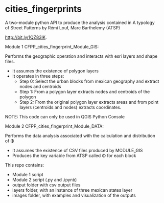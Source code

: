 # cities_fingerprints

A two-module python API to produce the analysis contained in A typology of Street Patterns by Rémi Louf, Marc Barthelemy (ATSP)

http://bit.ly/1QZ83IK.

Module 1 CFPP_cities_fingerprint_Module_GIS:

Performs the geographic operation and interacts with esri layers and shape files.

- It assumes the existence of polygon layers  
- It operates in three steps:
	- Step 0: Select the urban blocks from mexican geography and extract nodes and centroids
	- Step 1: From a polygon layer extracts nodes and centroids of the polygon
	- Step 2: From the original polygon layer extracts areas and from point layers
			        (centroids and nodes) extracts coordinates.

NOTE: This code can only be used in QGIS Python Console

Module 2 CFPP_cities_fingerprint_Module_DATA:

Performs the data analysis associated with the calculation and distribution of Φ

- It assumes the existence of CSV files produced by MODULE_GIS
- Produces the key variable from ATSP called Φ for each block

This repo contains:
- Module 1 script
- Module 2 script (.py and .ipynb)
- output folder with csv output files
- layers folder, with an instance of three mexican states layer
- images folder, with examples and visualization of the outputs
